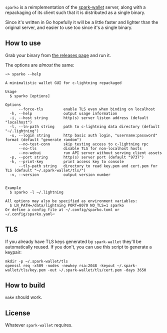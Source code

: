 `sparko` is a reimplementation of the [spark-wallet](https://github.com/shesek/spark-wallet) server, along with a repackaging of its client such that it is distributed as a single binary.

Since it's written in Go hopefully it will be a little faster and lighter than the original server, and easier to use too since it's a single binary.

How to use
----------

Grab your binary from [the releases page](https://github.com/fiatjaf/spark/releases) and run it.

The options are _almost_ the same:

```
~> sparko --help

A minimalistic wallet GUI for c-lightning repackaged

Usage
  $ sparko [options]

Options
      --force-tls         enable TLS even when binding on localhost
  -h, --help              output usage information
  -i, --host string       http(s) server listen address (default "localhost")
  -l, --ln-path string    path to c-lightning data directory (default "~/.lightning")
  -u, --login string      http basic auth login, "username:password" format (default "generate random")
      --no-test-conn      skip testing access to c-lightning rpc
      --no-tls            disable TLS for non-localhost hosts
      --no-webui          run API server without serving client assets
  -p, --port string       http(s) server port (default "9737")
  -k, --print-key         print access key to console
      --tls-path string   directory to read key.pem and cert.pem for TLS (default "~/.spark-wallet/tls/")
  -v, --version           output version number


Example
  $ sparko -l ~/.lightning

All options may also be specified as environment variables:
  $ LN_PATH=/data/lightning PORT=8070 NO_TLS=1 sparko
Or define a config file at ~/.config/sparko.toml or ~/.config/sparko.yaml⏎
```


TLS
---

If you already have TLS keys generated by `spark-wallet` they'll be automatically reused. If you don't, you can use this script to generate a keypair:

```
mkdir -p ~/.spark-wallet/tls
openssl req -x509 -nodes -newkey rsa:2048 -keyout ~/.spark-wallet/tls/key.pem -out ~/.spark-wallet/tls/cert.pem -days 3650
```

How to build
------------

`make` should work.

License
-------

Whatever `spark-wallet` requires.

